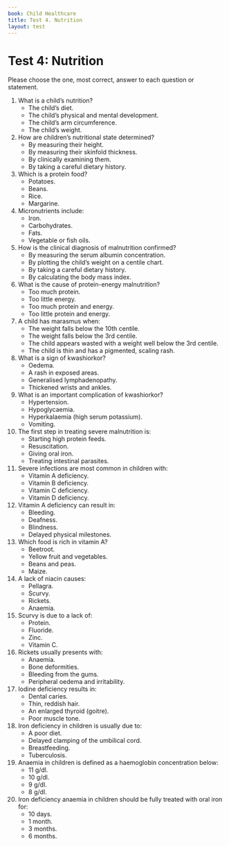 ```yaml
---
book: Child Healthcare
title: Test 4. Nutrition
layout: test
---
```


# Test 4: Nutrition

Please choose the one, most correct, answer to each question or statement.

1.	What is a child’s nutrition?
	*	The child’s diet.
	*	The child’s physical and mental development.
	*	The child’s arm circumference.
	*	The child’s weight.
2.	How are children’s nutritional state determined?
	*	By measuring their height.
	*	By measuring their skinfold thickness.
	*	By clinically examining them.
	*	By taking a careful dietary history.
3.	Which is a protein food?
	*	Potatoes.
	*	Beans.
	*	Rice.
	*	Margarine.
4.	Micronutrients include:
	*	Iron.
	*	Carbohydrates.
	*	Fats.
	*	Vegetable or fish oils.
5.	How is the clinical diagnosis of malnutrition confirmed?
	*	By measuring the serum albumin concentration.
	*	By plotting the child’s weight on a centile chart.
	*	By taking a careful dietary history.
	*	By calculating the body mass index.
6.	What is the cause of protein-energy malnutrition?
	*	Too much protein.
	*	Too little energy.
	*	Too much protein and energy.
	*	Too little protein and energy.
7.	A child has marasmus when:
	*	The weight falls below the 10th centile.
	*	The weight falls below the 3rd centile.
	*	The child appears wasted with a weight well below the 3rd centile.
	*	The child is thin and has a pigmented, scaling rash.
8.	What is a sign of kwashiorkor?
	*	Oedema.
	*	A rash in exposed areas.
	*	Generalised lymphadenopathy.
	*	Thickened wrists and ankles.
9.	What is an important complication of kwashiorkor?
	*	Hypertension.
	*	Hypoglycaemia.
	*	Hyperkalaemia (high serum potassium).
	*	Vomiting.
10.	The first step in treating severe malnutrition is:
	*	Starting high protein feeds.
	*	Resuscitation.
	*	Giving oral iron.
	*	Treating intestinal parasites.
11.	Severe infections are most common in children with:
	*	Vitamin A deficiency.
	*	Vitamin B deficiency.
	*	Vitamin C deficiency.
	*	Vitamin D deficiency.
12.	Vitamin A deficiency can result in:
	*	Bleeding.
	*	Deafness.
	*	Blindness.
	*	Delayed physical milestones.
13.	Which food is rich in vitamin A?
	*	Beetroot.
	*	Yellow fruit and vegetables.
	*	Beans and peas.
	*	Maize.
14.	A lack of niacin causes:
	*	Pellagra.
	*	Scurvy.
	*	Rickets.
	*	Anaemia.
15.	Scurvy is due to a lack of:
	*	Protein.
	*	Fluoride.
	*	Zinc.
	*	Vitamin C.
16.	Rickets usually presents with:
	*	Anaemia.
	*	Bone deformities.
	*	Bleeding from the gums.
	*	Peripheral oedema and irritability.
17.	Iodine deficiency results in:
	*	Dental caries.
	*	Thin, reddish hair.
	*	An enlarged thyroid (goitre).
	*	Poor muscle tone.
18.	Iron deficiency in children is usually due to:
	*	A poor diet.
	*	Delayed clamping of the umbilical cord.
	*	Breastfeeding.
	*	Tuberculosis.
19.	Anaemia in children is defined as a haemoglobin concentration below:
	*	11 g/dl.
	*	10 g/dl.
	*	9 g/dl.
	*	8 g/dl.
20.	Iron deficiency anaemia in children should be fully treated with oral iron for:
	*	10 days.
	*	1 month.
	*	3 months.
	*	6 months.
